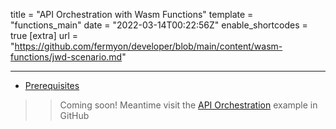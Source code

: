 title = "API Orchestration with Wasm Functions"
template = "functions_main"
date = "2022-03-14T00:22:56Z"
enable_shortcodes = true
[extra]
url = "https://github.com/fermyon/developer/blob/main/content/wasm-functions/jwd-scenario.md"

---
- [Prerequisites](#prerequisites)

>> Coming soon! Meantime visit the [API Orchestration](https://github.com/fermyon/a3000-usecases/blob/main/family-1/api-orchestration.md) example in GitHub